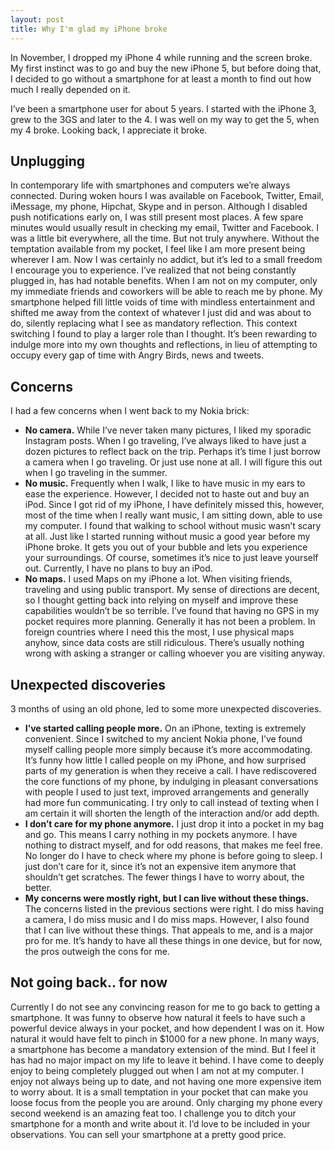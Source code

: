 ```yaml
---
layout: post
title: Why I'm glad my iPhone broke
---
```


<div class="intro"> 
  In November, I dropped my iPhone 4 while running and the
  screen broke. My first instinct was to go and buy the new iPhone 5, but before
  doing that, I decided to go without a smartphone for at least a month to
  find out how much I really depended on it.
</div>

I’ve been a smartphone user for about 5 years. I started with the iPhone 3, grew
to the 3GS and later to the 4. I was well on my way to get the 5, when my 4
broke. Looking back, I appreciate it broke.

## Unplugging

In contemporary life with smartphones and computers we’re always connected.
During woken hours I was available on Facebook, Twitter, Email, iMessage, my phone,
Hipchat, Skype and in person. Although I disabled push notifications early on, I
was still present most places. A few spare minutes would usually result in
checking my email, Twitter and Facebook. I was a little bit everywhere, all the
time. But not truly anywhere. Without the temptation available from my pocket, I
feel like I am more present being wherever I am. Now I was certainly no addict,
but it’s led to a small freedom I encourage you to experience. I’ve realized
that not being constantly plugged in, has had notable benefits. When I am not on
my computer, only my immediate friends and coworkers will be able to reach me by
phone. My smartphone helped fill little voids of time with mindless
entertainment and shifted me away from the context of whatever I just did and
was about to do, silently replacing what I see as mandatory reflection. This
context switching I found to play a larger role than I thought. It’s been
rewarding to indulge more into my own thoughts and reflections, in lieu of
attempting to occupy every gap of time with Angry Birds, news and tweets.

## Concerns

I had a few concerns when I went back to my Nokia brick:

* __No camera.__ While I’ve never taken many pictures, I liked my sporadic
  Instagram posts. When I go traveling, I’ve always liked to have just a dozen
  pictures to reflect back on the trip. Perhaps it’s time I just borrow a camera
  when I go traveling. Or just use none at all. I will figure this out when I go
  traveling in the summer.
* __No music.__ Frequently when I walk, I like to have music in my ears to ease
  the experience. However, I decided not to haste out and buy an iPod. Since I
  got rid of my iPhone, I have definitely missed this, however, most of the time
  when I really want music, I am sitting down, able to use my computer. I found
  that walking to school without music wasn’t scary at all. Just like I started
  running without music a good year before my iPhone broke. It gets you out of
  your bubble and lets you experience your surroundings. Of course, sometimes
  it’s nice  to just leave yourself out. Currently, I have no plans to buy an
  iPod.
* __No maps.__ I used Maps on my iPhone a lot. When visiting friends, traveling
  and using public transport. My sense of directions are decent, so I thought
  getting back into relying on myself and improve these capabilities wouldn’t be
  so terrible. I’ve found that having no GPS in my pocket requires more
  planning. Generally it has not been a problem. In foreign countries where I
  need this the most, I use physical maps anyhow, since data costs are still
  ridiculous. There’s usually nothing wrong with asking a stranger or calling
  whoever you are visiting anyway.

## Unexpected discoveries

3 months of using an old phone, led to some more unexpected discoveries. 

* __I’ve started calling people more.__ On an iPhone, texting is extremely
  convenient. Since I switched to my ancient Nokia phone, I’ve found myself
  calling people more simply because it’s more accommodating. It’s funny how
  little I called people on my iPhone, and how surprised parts of my generation
  is when they receive a call. I have rediscovered the core functions of my
  phone, by indulging in pleasant conversations with people I used to just text,
  improved arrangements and generally had more fun communicating. I try only to
  call instead of texting when I am certain it will shorten the length of the
  interaction and/or add depth.
* __I don’t care for my phone anymore.__ I just drop it into a pocket in my bag
  and go. This means I carry nothing in my pockets anymore. I have nothing to
  distract myself, and for odd reasons, that makes me feel free. No longer do I
  have to check where my phone is before going to sleep. I just don’t care for
  it, since it’s not an expensive item anymore that shouldn’t get scratches. The
  fewer things I have to worry about, the better.
* __My concerns were mostly right, but I can live without these things.__ The
  concerns listed in the previous sections were right. I do miss having a
  camera, I do miss music and I do miss maps. However, I also found that I can
  live without these things. That appeals to me, and is a major pro for me. It’s
  handy to have all these things in one device, but for now, the pros outweigh
  the cons for me.

## Not going back.. for now
  
Currently I do not see any convincing reason for me to go back to getting a
smartphone. It was funny to observe how natural it feels to have such a powerful
device always in your pocket, and how dependent I was on it. How natural it
would have felt to pinch in $1000 for a new phone. In many ways, a smartphone
has become a mandatory extension of the mind. But I feel it has had no major
impact on my life to leave it behind. I have come to deeply enjoy to being
completely plugged out when I am not at my computer. I enjoy not always being up
to date, and not having one more expensive item to worry about.  It is a small
temptation in your pocket that can make you loose focus from the people you are
around. Only charging my phone every second weekend is an amazing feat too. I
challenge you to ditch your smartphone for a month and write about it. I’d love
to be included in your observations. You can sell your smartphone at a pretty
good price.

